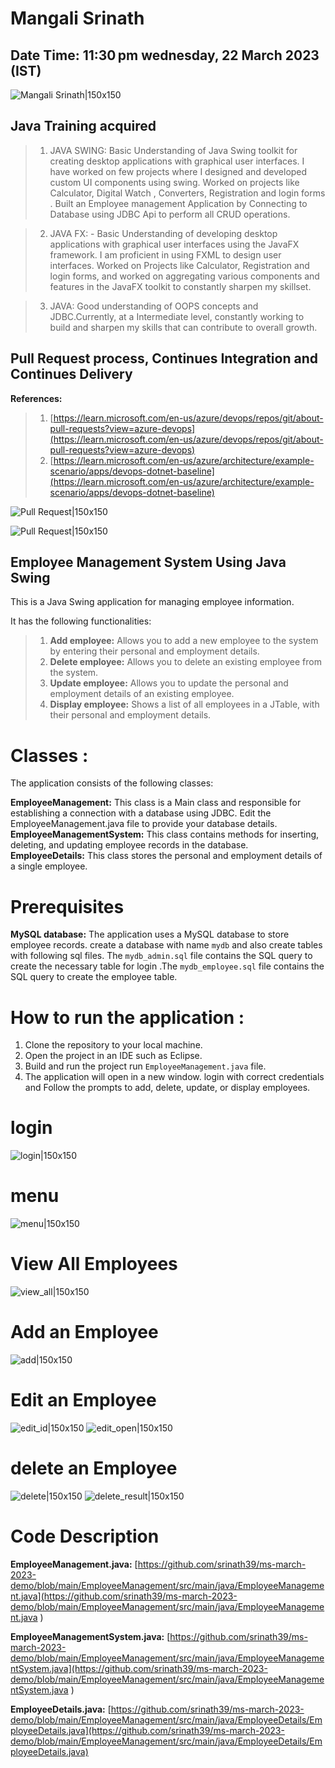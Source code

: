 # Mangali Srinath

## Date Time:  11:30 pm wednesday, 22 March 2023 (IST)

![Mangali Srinath|150x150](./Images/srinath.png)


## Java Training acquired

> 1. JAVA SWING:  Basic Understanding of Java Swing toolkit for creating desktop applications with graphical user interfaces. I have worked on few projects where I designed and developed custom UI components using swing. Worked on projects like Calculator, Digital Watch , Converters, Registration and login forms . Built an Employee management Application by Connecting to Database using JDBC Api to perform all CRUD operations.

> 2. JAVA FX: - Basic Understanding of developing desktop applications with graphical user interfaces using the JavaFX framework. I am proficient in using FXML to design user interfaces. Worked on Projects like Calculator, Registration and login forms, and worked on aggregating various components and features in the JavaFX toolkit to constantly sharpen my skillset.

>3. JAVA: Good understanding of OOPS concepts and JDBC.Currently, at a Intermediate level, constantly working to build and sharpen my skills that can contribute to overall growth.

## Pull Request process, Continues Integration and Continues Delivery
**References:**
> 1. [https://learn.microsoft.com/en-us/azure/devops/repos/git/about-pull-requests?view=azure-devops](https://learn.microsoft.com/en-us/azure/devops/repos/git/about-pull-requests?view=azure-devops)
> 1. [https://learn.microsoft.com/en-us/azure/architecture/example-scenario/apps/devops-dotnet-baseline](https://learn.microsoft.com/en-us/azure/architecture/example-scenario/apps/devops-dotnet-baseline)


![Pull Request|150x150](./Images/PullRequest.png)

![Pull Request|150x150](./Images/Second.png)
## Employee Management System Using Java Swing
This is a Java Swing application for managing employee information.

It has the following functionalities:

>1. **Add employee:** Allows you to add a new employee to the system by entering their personal and employment details. <br/>
>2. **Delete employee:** Allows you to delete an existing employee from the system. <br/>
>3. **Update employee:** Allows you to update the personal and employment details of an existing employee. <br/>
>4. **Display employee:** Shows a list of all employees in a JTable, with their personal and employment details.

# Classes :
The application consists of the following classes:

**EmployeeManagement:** This class is a Main class and responsible for establishing a connection with a database using JDBC. Edit the EmployeeManagement.java file to provide your database details. <br/>
**EmployeeManagementSystem:** This class contains methods for inserting, deleting, and updating employee records in the database. <br/>
**EmployeeDetails:** This class stores the personal and employment details of a single employee. <br/>

# Prerequisites
**MySQL database:** The application uses a MySQL database to store employee records. create a database with name `mydb` and also create tables with following sql files. The `mydb_admin.sql` file contains the SQL query to create the necessary table for login .The `mydb_employee.sql` file contains the SQL query to create the employee table.

# How to run the application : 
1. Clone the repository to your local machine.
2. Open the project in an IDE such as Eclipse.
3. Build and run the project run `EmployeeManagement.java` file.
4. The application will open in a new window. login with correct credentials and Follow the prompts to add, delete, update, or display employees.

# login

![login|150x150](./Images/login.png)

# menu

![menu|150x150](./Images/menu.png)

# View All Employees

![view_all|150x150](./Images/view_all.png)

# Add an Employee

![add|150x150](./Images/add.png)

# Edit an Employee

![edit_id|150x150](./Images/edit_id.png)
![edit_open|150x150](./Images/edit_open.png)

# delete an Employee

![delete|150x150](./Images/delete_id.png)
![delete_result|150x150](./Images/delete_result.png)

# Code Description

**EmployeeManagement.java:** [https://github.com/srinath39/ms-march-2023-demo/blob/main/EmployeeManagement/src/main/java/EmployeeManagement.java](https://github.com/srinath39/ms-march-2023-demo/blob/main/EmployeeManagement/src/main/java/EmployeeManagement.java
)

**EmployeeManagementSystem.java:** [https://github.com/srinath39/ms-march-2023-demo/blob/main/EmployeeManagement/src/main/java/EmployeeManagementSystem.java](https://github.com/srinath39/ms-march-2023-demo/blob/main/EmployeeManagement/src/main/java/EmployeeManagementSystem.java
)

**EmployeeDetails.java:** [https://github.com/srinath39/ms-march-2023-demo/blob/main/EmployeeManagement/src/main/java/EmployeeDetails/EmployeeDetails.java](https://github.com/srinath39/ms-march-2023-demo/blob/main/EmployeeManagement/src/main/java/EmployeeDetails/EmployeeDetails.java)





